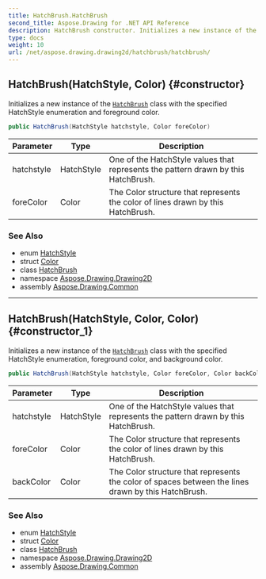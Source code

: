 ```yaml
---
title: HatchBrush.HatchBrush
second_title: Aspose.Drawing for .NET API Reference
description: HatchBrush constructor. Initializes a new instance of the HatchBrush class with the specified HatchStyle enumeration and foreground color
type: docs
weight: 10
url: /net/aspose.drawing.drawing2d/hatchbrush/hatchbrush/
---
```

## HatchBrush(HatchStyle, Color) {#constructor}

Initializes a new instance of the [`HatchBrush`](../) class with the specified HatchStyle enumeration and foreground color.

```csharp
public HatchBrush(HatchStyle hatchstyle, Color foreColor)
```

| Parameter | Type | Description |
| --- | --- | --- |
| hatchstyle | HatchStyle | One of the HatchStyle values that represents the pattern drawn by this HatchBrush. |
| foreColor | Color | The Color structure that represents the color of lines drawn by this HatchBrush. |

### See Also

* enum [HatchStyle](../../hatchstyle/)
* struct [Color](../../../aspose.drawing/color/)
* class [HatchBrush](../)
* namespace [Aspose.Drawing.Drawing2D](../../hatchbrush/)
* assembly [Aspose.Drawing.Common](../../../)

---

## HatchBrush(HatchStyle, Color, Color) {#constructor_1}

Initializes a new instance of the [`HatchBrush`](../) class with the specified HatchStyle enumeration, foreground color, and background color.

```csharp
public HatchBrush(HatchStyle hatchstyle, Color foreColor, Color backColor)
```

| Parameter | Type | Description |
| --- | --- | --- |
| hatchstyle | HatchStyle | One of the HatchStyle values that represents the pattern drawn by this HatchBrush. |
| foreColor | Color | The Color structure that represents the color of lines drawn by this HatchBrush. |
| backColor | Color | The Color structure that represents the color of spaces between the lines drawn by this HatchBrush. |

### See Also

* enum [HatchStyle](../../hatchstyle/)
* struct [Color](../../../aspose.drawing/color/)
* class [HatchBrush](../)
* namespace [Aspose.Drawing.Drawing2D](../../hatchbrush/)
* assembly [Aspose.Drawing.Common](../../../)


